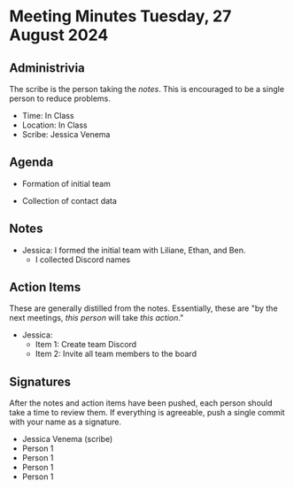 # Meeting Minutes Tuesday, 27 August 2024

## Administrivia
The scribe is the person taking the _notes_. This is encouraged to be a single person to reduce problems.
* Time: In Class
* Location: In Class
* Scribe: Jessica Venema

## Agenda
* Formation of initial team
  
* Collection of contact data

## Notes
* Jessica: I formed the initial team with Liliane, Ethan, and Ben.
	* I collected Discord names

## Action Items
These are generally distilled from the notes. Essentially, these are "by the next meetings, _this person_ will take _this action_."
* Jessica: 
  * Item 1: Create team Discord
  * Item 2: Invite all team members to the board

## Signatures
After the notes and action items have been pushed, each person should take a time to review them. If everything is agreeable, push a single commit with your name as a signature. 
* Jessica Venema (scribe)
* Person 1
* Person 1
* Person 1
* Person 1
